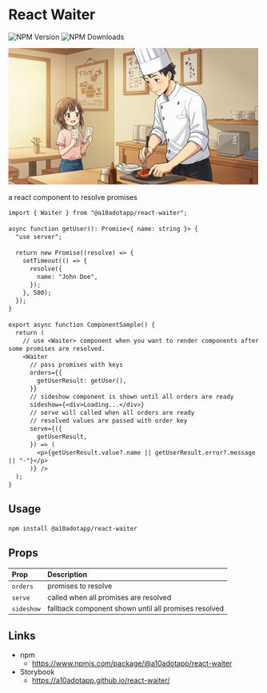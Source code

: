 # React Waiter

![NPM Version](https://img.shields.io/npm/v/%40a10adotapp%2Freact-waiter)
![NPM Downloads](https://img.shields.io/npm/dy/%40a10adotapp%2Freact-waiter)

<img src="assets/image.jpg" alt="react-waiter" width="500" height="273">

a react component to resolve promises

```tsx
import { Waiter } from "@a10adotapp/react-waiter";

async function getUser(): Promise<{ name: string }> {
  "use server";

  return new Promise((resolve) => {
    setTimeout(() => {
      resolve({
        name: "John Doe",
      });
    }, 500);
  });
}

export async function ComponentSample() {
  return (
    // use <Waiter> component when you want to render components after some promises are resolved.
    <Waiter
      // pass promises with keys
      orders={{
        getUserResult: getUser(),
      }}
      // sideshow component is shown until all orders are ready
      sideshow={<div>Loading...</div>}
      // serve will called when all orders are ready
      // resolved values are passed with order key
      serve={({
        getUserResult,
      }) => (
        <p>{getUserResult.value?.name || getUserResult.error?.message || "-"}</p>
      )} />
  );
}
```

## Usage

```shell
npm install @a10adotapp/react-waiter
```

## Props

| Prop | Description |
| :-- | :-- |
| `orders` | promises to resolve |
| `serve` | called when all promises are resolved |
| `sideshow` | fallback component shown until all promises resolved |

## Links

- npm
    - https://www.npmjs.com/package/@a10adotapp/react-waiter
- Storybook
    - https://a10adotapp.github.io/react-waiter/

